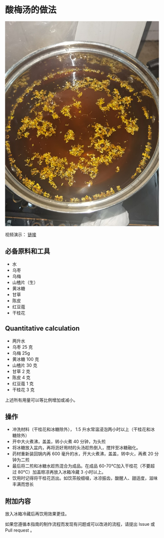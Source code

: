 # 酸梅汤的做法

![酸梅汤](./imges/sour_plum_soup.jpg)

视频演示： [链接](https://www.bilibili.com/video/BV1164y1F7hv/)

## 必备原料和工具

- 水
- 乌枣
- 乌梅
- 山楂片（生）
- 黄冰糖
- 甘草
- 陈皮
- 红豆蔻
- 干桂花

## Quantitative calculation

- 两升水
- 乌枣 25 克
- 乌梅 25g
- 黄冰糖 100 克
- 山楂片 30 克
- 甘草 2 克
- 陈皮 4 克
- 红豆蔻 1 克
- 干桂花 3 克

上述所有用量可以等比例增加或减小。

## 操作

- 冲洗材料（干桂花和冰糖除外）， 1.5 升水常温浸泡两小时以上（干桂花和冰糖除外）
- 开中大火煮沸，盖盖，转小火煮 40 分钟，为头煎
- 将冰糖放入盆内，再将沥好用材的头汤趁热倒入，搅拌至冰糖融化。
- 药材重新装回锅内再 600 毫升的水，开大火煮沸，盖盖，转中火，再煮 20 分钟为二煎
- 最后将二煎和冰糖水趁热混合为成品。在成品 60-70℃加入干桂花（不要超过 80℃）加盖晾凉再放入冰箱冷藏 3 小时以上。
- 饮用时记得将干桂花沥出。如饮茶般细啜，冰凉振齿，酸醒人、甜适度，滋味丰满而悠长

## 附加内容

放入冰箱冷藏后再饮用效果更佳。

如果您遵循本指南的制作流程而发现有问题或可以改进的流程，请提出 Issue 或 Pull request 。
